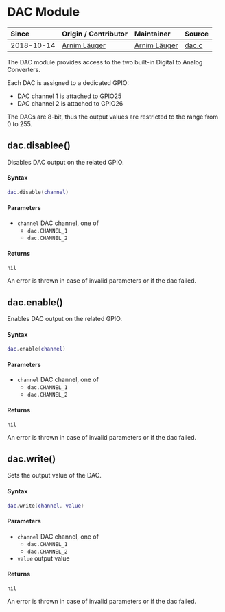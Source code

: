 # DAC Module
| Since  | Origin / Contributor  | Maintainer  | Source  |
| :----- | :-------------------- | :---------- | :------ |
| 2018-10-14 | [Arnim Läuger](https://github.com/devsaurus) | [Arnim Läuger](https://github.com/devsaurus) | [dac.c](../../../components/modules/dac.c)|

The DAC module provides access to the two built-in Digital to Analog Converters.

Each DAC is assigned to a dedicated GPIO:
- DAC channel 1 is attached to GPIO25
- DAC channel 2 is attached to GPIO26

The DACs are 8-bit, thus the output values are restricted to the range from 0 to 255.

## dac.disablee()
Disables DAC output on the related GPIO.

#### Syntax
```lua
dac.disable(channel)
```

#### Parameters
- `channel` DAC channel, one of
    - `dac.CHANNEL_1`
    - `dac.CHANNEL_2`

#### Returns
`nil`

An error is thrown in case of invalid parameters or if the dac failed.


## dac.enable()
Enables DAC output on the related GPIO.

#### Syntax
```lua
dac.enable(channel)
```

#### Parameters
- `channel` DAC channel, one of
    - `dac.CHANNEL_1`
    - `dac.CHANNEL_2`

#### Returns
`nil`

An error is thrown in case of invalid parameters or if the dac failed.


## dac.write()
Sets the output value of the DAC.

#### Syntax
```lua
dac.write(channel, value)
```

#### Parameters
- `channel` DAC channel, one of
    - `dac.CHANNEL_1`
    - `dac.CHANNEL_2`
- `value` output value

#### Returns
`nil`

An error is thrown in case of invalid parameters or if the dac failed.
